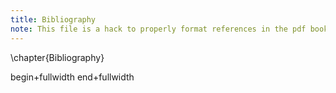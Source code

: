 ```yaml
---
title: Bibliography
note: This file is a hack to properly format references in the pdf book.
---
```


\chapter{Bibliography}

begin+fullwidth
end+fullwidth
